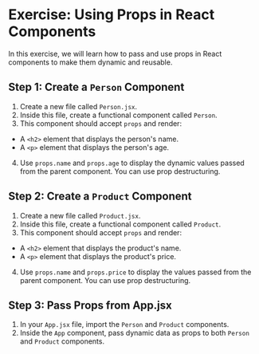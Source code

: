 # Exercise: Using Props in React Components
In this exercise, we will learn how to pass and use props in React components to make them dynamic and reusable.

## Step 1: Create a `Person` Component
1. Create a new file called `Person.jsx`.
2. Inside this file, create a functional component called `Person`.
3. This component should accept `props` and render:
- A `<h2>` element that displays the person's name.
- A `<p>` element that displays the person's age.
4. Use `props.name` and `props.age` to display the dynamic values passed from the parent component. You can use prop destructuring.

## Step 2: Create a `Product` Component
1. Create a new file called `Product.jsx`.
2. Inside this file, create a functional component called `Product`.
3. This component should accept `props` and render:
- A `<h2>` element that displays the product's name.
- A `<p>` element that displays the product's price.
4. Use `props.name` and `props.price` to display the values passed from the parent component. You can use prop destructuring.

## Step 3: Pass Props from App.jsx
1. In your `App.jsx` file, import the `Person` and `Product` components.
2. Inside the `App` component, pass dynamic data as props to both `Person` and `Product` components.